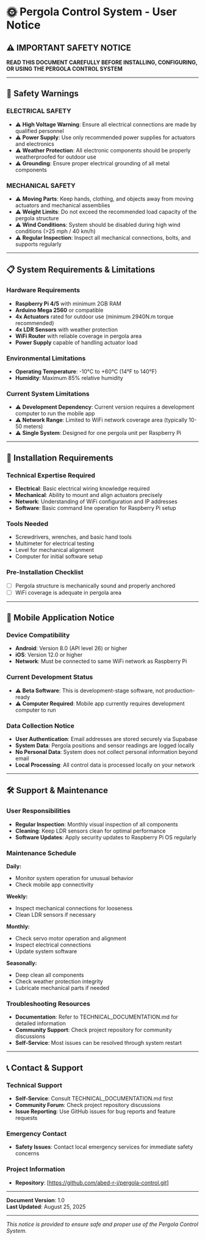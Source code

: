 # 🌞 Pergola Control System - User Notice

## ⚠️ IMPORTANT SAFETY NOTICE

**READ THIS DOCUMENT CAREFULLY BEFORE INSTALLING, CONFIGURING, OR USING THE PERGOLA CONTROL SYSTEM**

---

## 🚨 Safety Warnings

### **ELECTRICAL SAFETY**
- ⚠️ **High Voltage Warning**: Ensure all electrical connections are made by qualified personnel
- ⚠️ **Power Supply**: Use only recommended power supplies for actuators and electronics
- ⚠️ **Weather Protection**: All electronic components should be properly weatherproofed for outdoor use
- ⚠️ **Grounding**: Ensure proper electrical grounding of all metal components

### **MECHANICAL SAFETY**
- ⚠️ **Moving Parts**: Keep hands, clothing, and objects away from moving actuators and mechanical assemblies
- ⚠️ **Weight Limits**: Do not exceed the recommended load capacity of the pergola structure
- ⚠️ **Wind Conditions**: System should be disabled during high wind conditions (>25 mph / 40 km/h)
- ⚠️ **Regular Inspection**: Inspect all mechanical connections, bolts, and supports regularly

---

## 📋 System Requirements & Limitations

### **Hardware Requirements**
- **Raspberry Pi 4/5** with minimum 2GB RAM
- **Arduino Mega 2560** or compatible
- **4x Actuators** rated for outdoor use (minimum 2940N.m torque recommended)
- **4x LDR Sensors** with weather protection
- **WiFi Router** with reliable coverage in pergola area
- **Power Supply** capable of handling actuator load

### **Environmental Limitations**
- **Operating Temperature**: -10°C to +60°C (14°F to 140°F)
- **Humidity**: Maximum 85% relative humidity

### **Current System Limitations**
- ⚠️ **Development Dependency**: Current version requires a development computer to run the mobile app
- ⚠️ **Network Range**: Limited to WiFi network coverage area (typically 10-50 meters)
- ⚠️ **Single System**: Designed for one pergola unit per Raspberry Pi

---

## 🔧 Installation Requirements

### **Technical Expertise Required**
- **Electrical**: Basic electrical wiring knowledge required
- **Mechanical**: Ability to mount and align actuators precisely
- **Network**: Understanding of WiFi configuration and IP addresses
- **Software**: Basic command line operation for Raspberry Pi setup

### **Tools Needed**
- Screwdrivers, wrenches, and basic hand tools
- Multimeter for electrical testing
- Level for mechanical alignment
- Computer for initial software setup

### **Pre-Installation Checklist**
- [ ] Pergola structure is mechanically sound and properly anchored
- [ ] WiFi coverage is adequate in pergola area

---

## 📱 Mobile Application Notice

### **Device Compatibility**
- **Android**: Version 8.0 (API level 26) or higher
- **iOS**: Version 12.0 or higher
- **Network**: Must be connected to same WiFi network as Raspberry Pi

### **Current Development Status**
- ⚠️ **Beta Software**: This is development-stage software, not production-ready
- ⚠️ **Computer Required**: Mobile app currently requires development computer to run

### **Data Collection Notice**
- **User Authentication**: Email addresses are stored securely via Supabase
- **System Data**: Pergola positions and sensor readings are logged locally
- **No Personal Data**: System does not collect personal information beyond email
- **Local Processing**: All control data is processed locally on your network

---

## 🛠️ Support & Maintenance

### **User Responsibilities**
- **Regular Inspection**: Monthly visual inspection of all components
- **Cleaning**: Keep LDR sensors clean for optimal performance
- **Software Updates**: Apply security updates to Raspberry Pi OS regularly

### **Maintenance Schedule**
**Daily:**
- Monitor system operation for unusual behavior
- Check mobile app connectivity

**Weekly:**
- Inspect mechanical connections for looseness
- Clean LDR sensors if necessary

**Monthly:**
- Check servo motor operation and alignment
- Inspect electrical connections
- Update system software

**Seasonally:**
- Deep clean all components
- Check weather protection integrity
- Lubricate mechanical parts if needed

### **Troubleshooting Resources**
- **Documentation**: Refer to TECHNICAL_DOCUMENTATION.md for detailed information
- **Community Support**: Check project repository for community discussions
- **Self-Service**: Most issues can be resolved through system restart

---

## 📞 Contact & Support

### **Technical Support**
- **Self-Service**: Consult TECHNICAL_DOCUMENTATION.md first
- **Community Forum**: Check project repository discussions
- **Issue Reporting**: Use GitHub issues for bug reports and feature requests

### **Emergency Contact**
- **Safety Issues**: Contact local emergency services for immediate safety concerns

### **Project Information**
- **Repository**: [https://github.com/abed-r-j/pergola-control.git]

---

**Document Version**: 1.0  
**Last Updated**: August 25, 2025  

---

*This notice is provided to ensure safe and proper use of the Pergola Control System.*